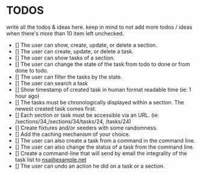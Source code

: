 # TODOS
write all the todos & ideas here. keep in mind to not add more todos / ideas when there's more than 10 item left unchecked.

- [] The user can show, create, update, or delete a section.
- [] The user can create, update, or delete a task.
- [] The user can show tasks of a section.
- [] The user can change the state of the task from todo to done or from done to todo.
- [] The user can filter the tasks by the state.
- [] The user can search a task
- [] Show timestamp of created task in human format readable time (ie: 1 hour ago)
- [] The tasks must be chronologically displayed within a section. The newest created task comes first.
- [] Each section or task must be accessible via an URL. (ie: /sections/34,/sections/34/tasks/24, /tasks/24)
- [] Create fixtures and/or seeders with some randomness.
- [] Add the caching mechanism of your choice.
- [] The user can also create a task from a command in the command line.
- [] The user can also change the status of a task from the command line.
- [] Create a command-line that will send by email the integrality of the task list to nsa@example.net
- [] The user can undo an action he did on a task or a section.
